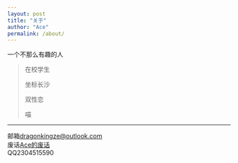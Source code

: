 ```yaml
---
layout: post
title: "关于"
author: "Ace"
permalink: /about/
---
```


一个不那么有趣的人
>在校学生
>
>坐标长沙
>
>双性恋
>
>喵
___
邮箱<dragonkingze@outlook.com>  
废话[Ace的废话](https://ace2003.github.io/bb)  
QQ2304515590
